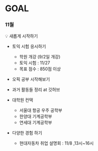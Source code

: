 # GOAL

### 11월

<aside>
💡 새롭게 시작하기

</aside>

- 토익 시험 응시하기
    - 학원 개강 (9/2일 개강)
    - 토익 시험 : 11/27
    - 목표 점수 : 850점 이상
    
- 오픽 공부 시작해보기
- 과거 활동들 정리 at 깃허브

- 대학원 컨택
    - 서울대 항공 우주 공학부
    - 한양대 기계공학부
    - 연세대 기계공학부

- 다양한 경험 하기
    - 현대자동차 취업 설명회 : 11/8 ,13시~16시
